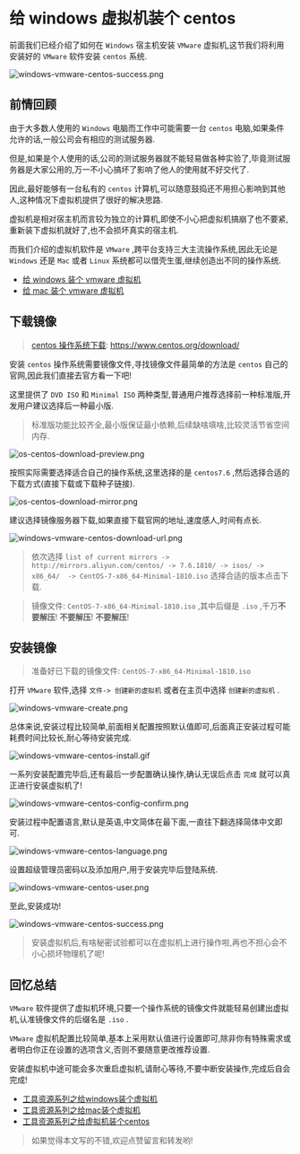 # 给 windows 虚拟机装个 centos

前面我们已经介绍了如何在 `Windows` 宿主机安装 `VMware` 虚拟机,这节我们将利用安装好的 `VMware` 软件安装 `centos` 系统.

![windows-vmware-centos-success.png](./images/windows-vmware-centos-success.png)

## 前情回顾

由于大多数人使用的 `Windows` 电脑而工作中可能需要一台 `centos` 电脑,如果条件允许的话,一般公司会有相应的测试服务器.

但是,如果是个人使用的话,公司的测试服务器就不能轻易做各种实验了,毕竟测试服务器是大家公用的,万一不小心搞坏了影响了他人的使用就不好交代了.

因此,最好能够有一台私有的 `centos` 计算机,可以随意鼓捣还不用担心影响到其他人,这种情况下虚拟机提供了很好的解决思路.

虚拟机是相对宿主机而言较为独立的计算机,即使不小心把虚拟机搞崩了也不要紧,重新装下虚拟机就好了,也不会损坏真实的宿主机.

而我们介绍的虚拟机软件是 `VMware` ,跨平台支持三大主流操作系统,因此无论是 `Windows` 还是 `Mac` 或者 `Linux` 系统都可以借壳生蛋,继续创造出不同的操作系统.

- [给 windows 装个 vmware 虚拟机](https://mp.weixin.qq.com/s/7_ZxBsxlMoCIr-Qcw1G8Qg)
- [给 mac 装个 vmware 虚拟机](https://mp.weixin.qq.com/s/ToXjx06xlehHpsCcfOWliw)

## 下载镜像

> [centos 操作系统下载](https://www.centos.org/download/): https://www.centos.org/download/

安装 `centos` 操作系统需要镜像文件,寻找镜像文件最简单的方法是 `centos` 自己的官网,因此我们直接去官方看一下吧!

这里提供了 `DVD ISO` 和 `Minimal ISO` 两种类型,普通用户推荐选择前一种标准版,开发用户建议选择后一种最小版.

> 标准版功能比较齐全,最小版保证最小依赖,后续缺啥填啥,比较灵活节省空间内存.

![os-centos-download-preview.png](./images/os-centos-download-preview.png)

按照实际需要选择适合自己的操作系统,这里选择的是 `centos7.6` ,然后选择合适的下载方式(直接下载或下载种子链接).

![os-centos-download-mirror.png](./images/os-centos-download-mirror.png)

建议选择镜像服务器下载,如果直接下载官网的地址,速度感人,时间有点长.

![windows-vmware-centos-download-url.png](./images/windows-vmware-centos-download-url.png)

> 依次选择 `list of current mirrors -> http://mirrors.aliyun.com/centos/ -> 7.6.1810/ -> isos/ -> x86_64/  -> CentOS-7-x86_64-Minimal-1810.iso` 选择合适的版本点击下载.

> 镜像文件: `CentOS-7-x86_64-Minimal-1810.iso` ,其中后缀是 `.iso` ,千万**不要解压**! **不要解压**! **不要解压**!

## 安装镜像

> 准备好已下载的镜像文件: `CentOS-7-x86_64-Minimal-1810.iso` 

打开 `VMware` 软件,选择 `文件-> 创建新的虚拟机` 或者在主页中选择 `创建新的虚拟机` .

![windows-vmware-create.png](./images/windows-vmware-create.png)

总体来说,安装过程比较简单,前面相关配置按照默认值即可,后面真正安装过程可能耗费时间比较长,耐心等待安装完成.

![windows-vmware-centos-install.gif](./images/windows-vmware-centos-install.gif)

一系列安装配置完毕后,还有最后一步配置确认操作,确认无误后点击 `完成` 就可以真正进行安装虚拟机了!

![windows-vmware-centos-config-confirm.png](./images/windows-vmware-centos-config-confirm.png)

安装过程中配置语言,默认是英语,中文简体在最下面,一直往下翻选择简体中文即可.

![windows-vmware-centos-language.png](./images/windows-vmware-centos-language.png)

设置超级管理员密码以及添加用户,用于安装完毕后登陆系统.

![windows-vmware-centos-user.png](./images/windows-vmware-centos-user.png)

至此,安装成功!

![windows-vmware-centos-success.png](./images/windows-vmware-centos-success.png)

> 安装虚拟机后,有啥秘密试验都可以在虚拟机上进行操作啦,再也不担心会不小心损坏物理机了呢!

## 回忆总结

`VMware` 软件提供了虚拟机环境,只要一个操作系统的镜像文件就能轻易创建出虚拟机,认准镜像文件的后缀名是 `.iso` .

`VMware` 虚拟机配置比较简单,基本上采用默认值进行设置即可,除非你有特殊需求或者明白你正在设置的选项含义,否则不要随意更改推荐设置.

安装虚拟机中途可能会多次重启虚拟机,请耐心等待,不要中断安装操作,完成后自会完成!

- [工具资源系列之给windows装个虚拟机](https://mp.weixin.qq.com/s/7_ZxBsxlMoCIr-Qcw1G8Qg)
- [工具资源系列之给mac装个虚拟机](https://mp.weixin.qq.com/s/ToXjx06xlehHpsCcfOWliw)
- [工具资源系列之给虚拟机装个centos](https://mp.weixin.qq.com/s/D1Fdpp2vcBnX0eVbMzPV1A)

> 如果觉得本文写的不错,欢迎点赞留言和转发哟!

